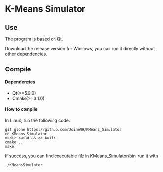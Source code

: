 # K-Means Simulator

## Use

The program is based on Qt.

Download the release version for Windows, you can run it directly without other dependencies.

## Compile

#### Dependencies

- Qt(>=5.9.0)
- Cmake(>=3.1.0)

#### How to compile

In Linux, run the following code:
```
git glone https://github.com/Joinn99/KMeans_Simulator
cd KMeans_Simulator
mkdir build && cd build
cmake ..
make
```
If success, you can find executable file in KMeans_Simulator/bin, run it with 
```
./KMeansSimulator
```